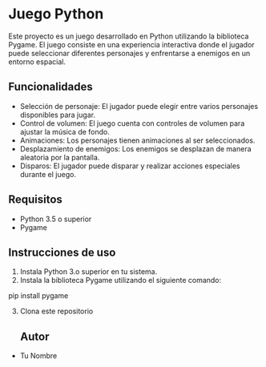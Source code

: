 # Juego Python

Este proyecto es un juego desarrollado en Python utilizando la biblioteca Pygame. 
El juego consiste en una experiencia interactiva donde el jugador puede seleccionar diferentes personajes y enfrentarse a enemigos en un entorno espacial.

## Funcionalidades

- Selección de personaje: El jugador puede elegir entre varios personajes disponibles para jugar.
- Control de volumen: El juego cuenta con controles de volumen para ajustar la música de fondo.
- Animaciones: Los personajes tienen animaciones al ser seleccionados.
- Desplazamiento de enemigos: Los enemigos se desplazan de manera aleatoria por la pantalla.
- Disparos: El jugador puede disparar y realizar acciones especiales durante el juego.

## Requisitos

- Python 3.5 o superior
- Pygame

## Instrucciones de uso

1. Instala Python 3.o superior en tu sistema.
2. Instala la biblioteca Pygame utilizando el siguiente comando:

pip install pygame


3. Clona este repositorio

   ## Autor

- Tu Nombre <joburbanop>




